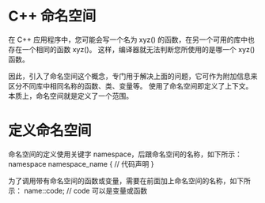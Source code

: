 # C++ 命名空间

在 C++ 应用程序中，您可能会写一个名为 xyz() 的函数，在另一个可用的库中也存在一个相同的函数 xyz()。
这样，编译器就无法判断您所使用的是哪一个 xyz() 函数。

因此，引入了命名空间这个概念，专门用于解决上面的问题，它可作为附加信息来区分不同库中相同名称的函数、类、变量等。
使用了命名空间即定义了上下文。本质上，命名空间就是定义了一个范围。

# 定义命名空间

命名空间的定义使用关键字 namespace，后跟命名空间的名称，如下所示：
	namespace namespace_name 
	{
		   // 代码声明
	}

为了调用带有命名空间的函数或变量，需要在前面加上命名空间的名称，如下所示：
	name::code;  // code 可以是变量或函数



